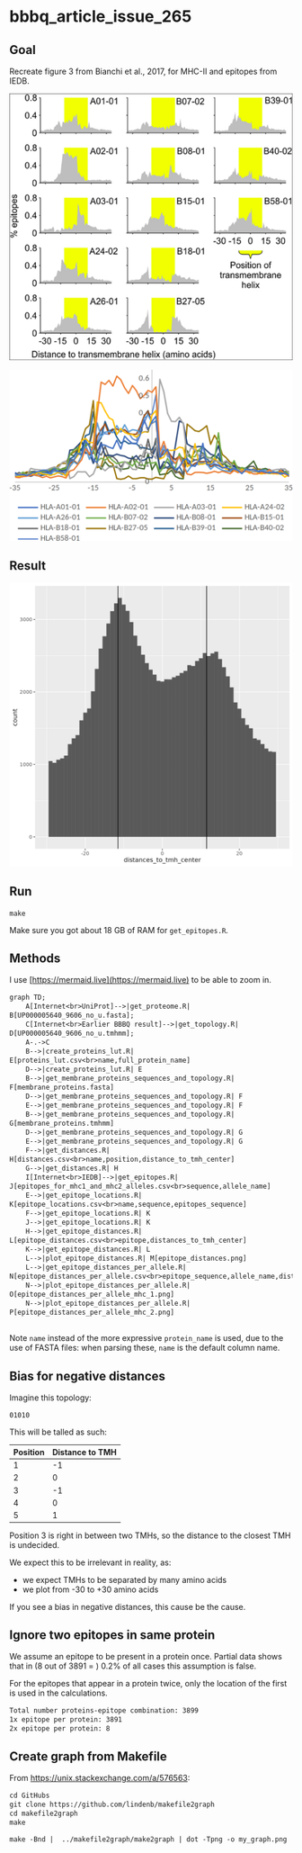 # bbbq_article_issue_265

## Goal

Recreate figure 3 from Bianchi et al., 2017,
for MHC-II and epitopes from IEDB.

![](bianchi_et_2018_fig_3_published.png)

![](bianchi_et_2018_fig_3_raw.png)

## Result

![](results/epitope_distances_combined.png)

## Run

```
make
```

Make sure you got about 18 GB of RAM for `get_epitopes.R`.

## Methods

I use [https://mermaid.live](https://mermaid.live) to be able to zoom in.

```mermaid
graph TD;
    A[Internet<br>UniProt]-->|get_proteome.R| B[UP000005640_9606_no_u.fasta];
    C[Internet<br>Earlier BBBQ result]-->|get_topology.R| D[UP000005640_9606_no_u.tmhmm];
    A-.->C
    B-->|create_proteins_lut.R| E[proteins_lut.csv<br>name,full_protein_name]
    D-->|create_proteins_lut.R| E
    B-->|get_membrane_proteins_sequences_and_topology.R| F[membrane_proteins.fasta]
    D-->|get_membrane_proteins_sequences_and_topology.R| F
    E-->|get_membrane_proteins_sequences_and_topology.R| F
    B-->|get_membrane_proteins_sequences_and_topology.R| G[membrane_proteins.tmhmm]
    D-->|get_membrane_proteins_sequences_and_topology.R| G
    E-->|get_membrane_proteins_sequences_and_topology.R| G
    F-->|get_distances.R| H[distances.csv<br>name,position,distance_to_tmh_center]
    G-->|get_distances.R| H
    I[Internet<br>IEDB]-->|get_epitopes.R| J[epitopes_for_mhc1_and_mhc2_alleles.csv<br>sequence,allele_name]
    E-->|get_epitope_locations.R| K[epitope_locations.csv<br>name,sequence,epitopes_sequence]
    F-->|get_epitope_locations.R| K
    J-->|get_epitope_locations.R| K
    H-->|get_epitope_distances.R| L[epitope_distances.csv<br>epitope,distances_to_tmh_center]
    K-->|get_epitope_distances.R| L
    L-->|plot_epitope_distances.R| M[epitope_distances.png]
    L-->|get_epitope_distances_per_allele.R| N[epitope_distances_per_allele.csv<br>epitope_sequence,allele_name,distances_to_tmh_center]
    N-->|plot_epitope_distances_per_allele.R| O[epitope_distances_per_allele_mhc_1.png]
    N-->|plot_epitope_distances_per_allele.R| P[epitope_distances_per_allele_mhc_2.png]


```

Note `name` instead of the more expressive `protein_name` is used, due
to the use of FASTA files: when parsing these, `name` is the default
column name.

## Bias for negative distances

Imagine this topology:

```
01010
```

This will be talled as such:

Position|Distance to TMH
--------|---------------
1       |-1
2       |0
3       |-1
4       |0
5       |1

Position 3 is right in between two TMHs, so the distance to the closest
TMH is undecided.

We expect this to be irrelevant in reality, as:

 * we expect TMHs to be separated by many amino acids
 * we plot from -30 to +30 amino acids

If you see a bias in negative distances, this cause be the cause.

## Ignore two epitopes in same protein

We assume an epitope to be present in a protein once.
Partial data shows that in (8 out of 3891 = ) 0.2%
of all cases this assumption is false.

For the epitopes that appear in a protein twice, 
only the location of the first is used in the calculations.

```
Total number proteins-epitope combination: 3899
1x epitope per protein: 3891
2x epitope per protein: 8
```

## Create graph from Makefile

From https://unix.stackexchange.com/a/576563:

```
cd GitHubs
git clone https://github.com/lindenb/makefile2graph
cd makefile2graph
make
```

```
make -Bnd |  ../makefile2graph/make2graph | dot -Tpng -o my_graph.png
```
